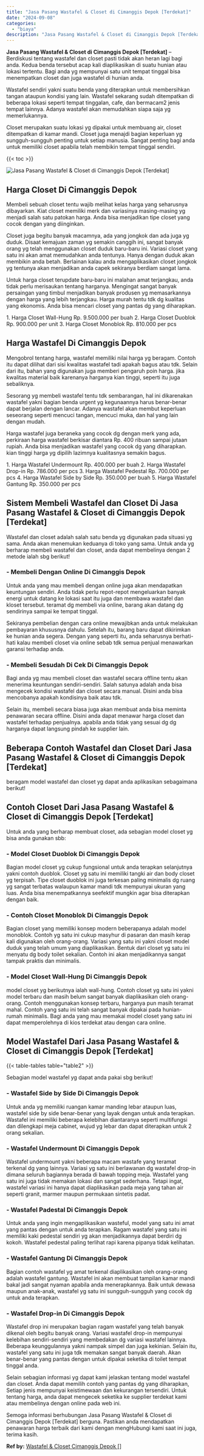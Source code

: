 ```yaml
---
title: "Jasa Pasang Wastafel & Closet di Cimanggis Depok [Terdekat]"
date: "2024-09-08"
categories: 
  - "biaya"
description: "Jasa Pasang Wastafel & Closet di Cimanggis Depok [Terdekat]. Semoga informasi berhubungan Jasa Pasang Wastafel & Closet di Cimanggis Depok [Terdekat] bergu..."
---
```


**Jasa Pasang Wastafel & Closet di Cimanggis Depok \[Terdekat\]** – Berdiskusi tentang wastafel dan closet pasti tidak akan heran lagi bagi anda. Kedua benda tersebut acap kali diaplikasikan di suatu hunian atau lokasi tertentu. Bagi anda yg mempunyai satu unit tempat tinggal bisa menempatkan closet dan juga wastafel di hunian anda.

Wastafel sendiri yakni suatu benda yang diterapkan untuk membersihkan tangan ataupun kondisi yang lain. Wastafel sekarang sudah ditempatkan di beberapa lokasi seperti tempat tinggalan, cafe, dan bermacam2 jenis tempat lainnya. Adanya wastafel akan memudahkan siapa saja yg memerlukannya.

Closet merupakan suatu lokasi yg dipakai untuk membuang air, closet ditempatkan di kamar mandi. Closet juga menajdi bagian keperluan yg sungguh-sungguh penting untuk setiap manusia. Sangat penting bagi anda untuk memiliki closet apabila telah membikin tempat tinggal sendiri.

{{< toc >}}

![Jasa Pasang Wastafel & Closet di Cimanggis Depok [Terdekat]](/images/wastafel-closet-murah46.png)

## Harga Closet Di Cimanggis Depok

Membeli sebuah closet tentu wajib melihat kelas harga yang seharusnya dibayarkan. Kiat closet memiliki merk dan variasinya masing-masing yg menjadi salah satu patokan harga. Anda bisa menjadikan tipe closet yang cocok dengan yang diinginkan.

Closet juga begitu banyak macamnya, ada yang jongkok dan ada juga yg duduk. Disaat kemajuan zaman yg semakin canggih ini, sangat banyak orang yg telah menggunakan closet duduk baru-baru ini. Variasi closet yang satu ini akan amat memudahkan anda tentunya. Hanya dengan duduk akan membikin anda betah. Berlainan kalau anda mengaplikasikan closet jongkok yg tentunya akan menjadikan anda capek sekiranya berdiam sangat lama.

Untuk harga closet terupdate baru-baru ini malahan amat terjangkau, anda tidak perlu merisaukan tentang harganya. Mengingat sangat banyak persaingan yang timbul menjadikan banyak produsen yg memasarkannya dengan harga yang lebih terjangkau. Harga murah tentu tdk dg kualitas yang ekonomis. Anda bisa mencari closet yang pantas dg yang diharapkan.

1\. Harga Closet Wall-Hung Rp. 9.500.000 per buah 2. Harga Closet Duoblok Rp. 900.000 per unit 3. Harga Closet Monoblok Rp. 810.000 per pcs

## Harga Wastafel Di Cimanggis Depok

Mengobrol tentang harga, wastafel memiliki nilai harga yg beragam. Contoh itu dapat dilihat dari sisi kwalitas wastafel tadi apakah bagus atau tdk. Selain dari itu, bahan yang digunakan juga memberi pengaruh poin harga. jika kwalitas material baik karenanya harganya kian tinggi, seperti itu juga sebaliknya.

Sesorang yg membeli wastafel tentu tdk sembarangan, hal ini dikarenakan wastafel yakni bagian benda urgent yg kegunaannya harus benar-benar dapat berjalan dengan lancar. Adanya wastafel akan membut keperluan seseorang seperti mencuci tangan, mencuci muka, dan hal yang lain dengan mudah.

Harga wastafel juga beraneka yang cocok dg dengan merk yang ada, perkiraan harga wastafel berkisar diantara Rp. 400 ribuan sampai jutaan rupiah. Anda bisa menjadikan wastafel yang cocok dg yang diharapkan. kian tinggi harga yg dipilih lazimnya kualitasnya semakin bagus.

1\. Harga Wastafel Undermount Rp. 400.000 per buah 2. Harga Wastafel Drop-in Rp. 786.000 per pcs 3. Harga Wastafel Pedestal Rp. 700.000 per pcs 4. Harga Wastafel Side by Side Rp. 350.000 per buah 5. Harga Wastafel Gantung Rp. 350.000 per pcs

## Sistem Membeli Wastafel dan Closet Di Jasa Pasang Wastafel & Closet di Cimanggis Depok \[Terdekat\]

Wastafel dan closet adalah salah satu benda yg digunakan pada situasi yg sama. Anda akan menemukan keduanya di toko yang sama. Untuk anda yg berharap membeli wastafel dan closet, anda dapat membelinya dengan 2 metode ialah sbg berikut!

### \- Membeli Dengan Online Di Cimanggis Depok

Untuk anda yang mau membeli dengan online juga akan mendapatkan keuntungan sendiri. Anda tidak perlu repot-repot mengeluarkan banyak energi untuk datang ke lokasi saat itu juga dan membawa wastafel dan kloset tersebut. teramat dg membeli via online, barang akan datang dg sendirinya sampai ke tempat tinggal.

Sekiranya pembelian dengan cara online mewajibkan anda untuk melakukan pembayaran khususnya dahulu. Setelah itu, barang baru dapat dikirimkan ke hunian anda segera. Dengan yang seperti itu, anda seharusnya berhati-hati kalau membeli closet via online sebab tdk semua penjual menawarkan garansi terhadap anda.

### \- Membeli Sesudah Di Cek Di Cimanggis Depok

Bagi anda yg mau membeli closet dan wastafel secara offline tentu akan menerima keuntungan sendiri-sendiri. Salah satunya adalah anda bisa mengecek kondisi wastafel dan closet secara manual. Disini anda bisa mencobanya apakah kondisinya baik atau tdk.

Selain itu, membeli secara biasa juga akan membuat anda bisa meminta penawaran secara offline. Disini anda dapat menawar harga closet dan wastafel terhadap penjualnya. apabila anda tidak yang sesuai dg dg harganya dapat langsung pindah ke supplier lain.

## Beberapa Contoh Wastafel dan Closet Dari Jasa Pasang Wastafel & Closet di Cimanggis Depok \[Terdekat\]

beragam model wastafel dan closet yg dapat anda aplikasikan sebagaimana berikut!

## Contoh Closet Dari Jasa Pasang Wastafel & Closet di Cimanggis Depok \[Terdekat\]

Untuk anda yang berharap membuat closet, ada sebagian model closet yg bisa anda gunakan sbb:

### \- Model Closet Duoblok Di Cimanggis Depok

Bagian model closet yg cukup fungsional untuk anda terapkan selanjutnya yakni contoh duoblok. Closet yg satu ini memiliki tangki air dan body closet yg terpisah. Tipe closet duoblok ini juga terkesan paling minimalis dg ruang yg sangat terbatas walaupun kamar mandi tdk mempunyai ukuran yang luas. Anda bisa menempatkannya seefektif mungkin agar bisa diterapkan dengan baik.

### \- Contoh Closet Monoblok Di Cimanggis Depok

Bagian closet yang memiliki konsep modern beberapanya adalah model monoblok. Contoh yg satu ini cukup masyhur di pasaran dan masih kerap kali digunakan oleh orang-orang. Variasi yang satu ini yakni closet model duduk yang telah umum yang diaplikasikan. Bentuk dari closet yg satu ini menyatu dg body toilet sekalian. Contoh ini akan menjadikannya sangat tampak praktis dan minimalis.

### \- Model Closet Wall-Hung Di Cimanggis Depok

model closet yg berikutnya ialah wall-hung. Contoh closet yg satu ini yakni model terbaru dan masih belum sangat banyak diaplikasikan oleh orang-orang. Contoh menggunakan konsep terbaru, harganya pun masih teramat mahal. Contoh yang satu ini telah sangat banyak dipakai pada hunian-rumah minimalis. Bagi anda yang mau memakai model closet yang satu ini dapat memperolehnya di kios terdekat atau dengan cara online.

## Model Wastafel Dari Jasa Pasang Wastafel & Closet di Cimanggis Depok \[Terdekat\]

{{< table-tables table="table2" >}}

Sebagian model wastafel yg dapat anda pakai sbg berikut!

### \- Wastafel Side by Side Di Cimanggis Depok

Untuk anda yg memiliki ruangan kamar manding lebar ataupun luas, wastafel side by side benar-benar yang layak dengan untuk anda terapkan. Wastafel ini memiliki beberapa kelebihan diantaranya seperti multifungsi dan dilengkapi meja cabinet, wujud yg lebar dan dapat diterapkan untuk 2 orang sekalian.

### \- Wastafel Undermount Di Cimanggis Depok

Wastafel undermount yakni beberapa macam wastafe yang teramat terkenal dg yang lainnya. Variasi yg satu ini berlawanan dg wastafel drop-in dimana seluruh bagiannya berada di bawah topping meja. Wastafel yang satu ini juga tidak memakan lokasi dan sangat sederhana. Tetapi ingat, wastafel variasi ini hanya dapat diaplikasikan pada meja yang tahan air seperti granit, marmer maupun permukaan sintetis padat.

### \- Wastafel Padestal Di Cimanggis Depok

Untuk anda yang ingin mengaplikasikan wasteful, model yang satu ini amat yang pantas dengan untuk anda terapkan. Ragam wastafel yang satu ini memiliki kaki pedestal sendiri yg akan menjadikannya dapat berdiri dg kokoh. Wastafel pedestal paling terlihat rapi karena pipanya tidak kelihatan.

### \- Wastafel Gantung Di Cimanggis Depok

Bagian contoh wastafel yg amat terkenal diaplikasikan oleh orang-orang adalah wastafel gantung. Wastafel ini akan membuat tampilan kamar mandi bakal jadi sangat nyaman apabila anda menerapkannya. Baik untuk dewasa maupun anak-anak, wastafel yg satu ini sungguh-sungguh yang cocok dg untuk anda terapkan.

### \- Wastafel Drop-in Di Cimanggis Depok

Wastafel drop ini merupakan bagian ragam wastafel yang telah banyak dikenal oleh begitu banyak orang. Variasi wastafel drop-in mempunyai kelebihan sendiri-sendiri yang membedakan dg variasi wastafel lainnya. Beberapa keunggulannya yakni nampak simpel dan juga kekinian. Selain itu, wastafel yang satu ini juga tdk memakan sangat banyak daerah. Akan benar-benar yang pantas dengan untuk dipakai seketika di toilet tempat tinggal anda.

Selain sebagian informasi yg dapat kami jelaskan tentang model wastafel dan closet. Anda dapat memilih contoh yang pantas dg yang diharapkan, Setiap jenis mempunyai keistimewaan dan kekurangan tersendiri. Untuk tentang harga, anda dapat mengecek seketika ke supplier terdekat kami atau membelinya dengan online pada web ini.

Semoga informasi berhubungan Jasa Pasang Wastafel & Closet di Cimanggis Depok \[Terdekat\] berguna. Pastikan anda mendapatkan penawaran harga terbaik dari kami dengan mengHubungi kami saat ini juga, terima kasih.

**Ref by:** [Wastafel & Closet Cimanggis Depok []](https://id.wikipedia.org/wiki/Wastafel)
